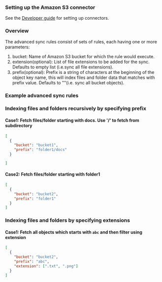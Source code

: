 ### Setting up the Amazon S3 connector

See the [Developer guide](../../docs/DEVELOPING.md) for setting up connectors.

### Overview

The advanced sync rules consist of sets of rules, each having one or more parameters:

1. bucket: Name of Amazon S3 bucket for which the rule would execute.
2. extension(optional): List of file extensions to be added for the sync. Defaults to empty list (i.e.sync all file extensions).
3. prefix(optional): Prefix is a string of characters at the beginning of the object key name, this will index files and folder data that matches with prefix value. Defaults to ""(i.e. sync all bucket objects).

### Example advanced sync rules

### Indexing files and folders recursively by specifying prefix

#### Case1: Fetch files/folder starting with docs. Use '/' to fetch from subdirectory

```json
[
  {
    "bucket": "bucket1",
    "prefix": "folder1/docs"
  }

]

```

#### Case2: Fetch files/folder starting with folder1

```json
[
  {
    "bucket": "bucket2",
    "prefix": "folder1"
  }
]

```

### Indexing files and folders by specifying extensions

#### Case1: Fetch all objects which starts with `abc` and then filter using extension

```json
[
  {
    "bucket": "bucket2",
    "prefix": "abc",
    "extension": [".txt", ".png"]
  }
]

```
